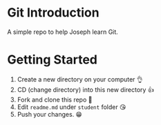 # Git Introduction
A simple repo to help Joseph learn Git.

# Getting Started
1. Create a new directory on your computer 👌
2. CD (change directory) into this new directory 👍
3. Fork and clone this repo 🙌
4. Edit `readme.md` under `student` folder 😘
5. Push your changes. 😁
